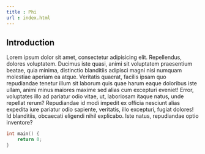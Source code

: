 ```yaml
---
title : Phi
url : index.html
---
```


## Introduction

Lorem ipsum dolor sit amet, consectetur adipisicing elit. Repellendus, dolores voluptatem. Ducimus iste quasi, animi sit voluptatem praesentium beatae, quia minima, distinctio blanditiis adipisci magni nisi numquam molestiae aperiam ea atque. Veritatis quaerat, facilis ipsam quo repudiandae tenetur illum sit laborum quis quae harum eaque doloribus iste ullam, animi minus maiores maxime sed alias cum excepturi eveniet! Error, voluptates illo ad pariatur odio vitae, ut, laboriosam itaque natus, unde repellat rerum? Repudiandae id modi impedit ex officia nesciunt alias expedita iure pariatur odio sapiente, veritatis, illo excepturi, fugiat dolores! Id blanditiis, obcaecati eligendi nihil explicabo. Iste natus, repudiandae optio inventore?

```cpp
int main() {
	return 0;	
}
```